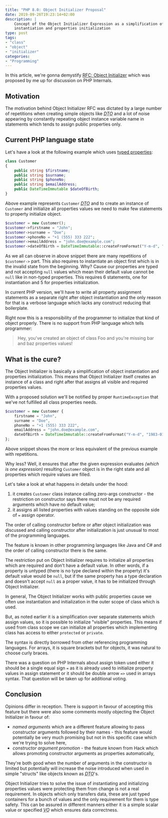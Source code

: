 ```yaml
---
title: "PHP 8.0: Object Initializer Proposal"
date: 2019-09-26T19:23:14+02:00
description: |
    Concept of the Object Initializer Expression as a simplification of object 
    instantiation and properties initialization 
type: post
tags: 
- "class"
- "object"
- "initializer"
categories:
- "Programming"
---
```


In this article, we're gonna demystify 
[RFC: Object Initializer](https://wiki.php.net/rfc/object-initializer)
which was proposed by me up for discussion on PHP Internals.

## Motivation

The motivation behind Object Initializer RFC was dictated by a large number of 
repetitions when creating simple objects like 
_<abbr title="Data Transfer Object">DTO</abbr>_ and 
a lot of noise appearing by constantly repeating object instance variable 
name in statements which tends to assign public properties only.

## Current PHP language state

Let's have a look at the following example which uses 
[typed properties](https://wiki.php.net/rfc/typed_properties_v2):

```php
class Customer
{
    public string $firstname;
    public string $surname;
    public string $phoneNo;
    public string $emailAddress;
    public DateTimeImmutable $dateOfBirth;
}
```

Above example represents `Customer` _<abbr title="Data Transfer Object">DTO</abbr>_
and to create an instance of `Customer` and initialize all properties values we need
to make few statements to property initialize object.

```php
$customer = new Customer();
$customer->firstname = "John";
$customer->surname = "Doe";
$customer->phoneNo = "+1 (555) 333 222";
$customer->emailAddress = "john.doe@example.com";
$customer->dateOfBirth = DateTimeImmutable::createFromFormat("Y-m-d", "1983-01-01");
```

As we all can observe in above snippet there are many repetitions of `$customer->`
part. This also requires to instantiate an object first which is in the invalid state 
from the beginning. Why? Cause our properties are typed and not accepting `null` 
values which mean their default value cannot be `null` like in non-typed properties.
This requires 6 statements, one for instantiation and 5 for properties initialization. 

In current PHP version, we'll have to write all property assignment statements 
as a separate right after object instantiation and the only reason for that 
is a verbose language which lacks any construct reducing that boilerplate.

Right now this is a responsibility of the programmer to initialize that kind of 
object properly. 
There is no support from PHP language which tells programmer:

> Hey, you've created an object of class Foo and you're missing bar 
> and baz properties values!

## What is the cure?

The Object Initializer is basically a simplification of object instantiation 
and properties initialization. 
This means that Object Initializer itself creates an instance of a class 
and right after that assigns all visible and required properties values.

With a proposed solution we'll be notified by proper `RuntimeException` that 
we've not fulfilled all class properties needs.

```php
$customer = new Customer {
    firstname = "John",
    surname = "Doe",
    phoneNo = "+1 (555) 333 222",
    emailAddress = "john.doe@example.com",
    dateOfBirth = DateTimeImmutable::createFromFormat("Y-m-d", "1983-01-01")
};
```

Above snippet shows the more or less equivalent of the previous example with 
repetitions.

Why less? Well, it ensures that after the given expression evaluates 
_(which is one expression)_ resulting `Customer` object is in the right state
and all properties which require values are filled.

Let's take a look at what happens in details under the hood:

1. it creates `Customer` class instance calling zero-args
   constructor - the restriction on constructor says there must not be any required
   arguments which have no default value;
2. it assigns all listed properties with values standing on the opposite side of
   `=` assign operator.
   
The order of calling constructor before or after object initialization 
was discussed and calling constructor after initialization is just unusual 
to most of the programming languages.

The feature is known in other programming languages like Java and C# 
and the order of calling constructor there is the same.

The restriction put on Object Initializer requires to initialize all properties 
which are required and don't have a default value. 
In other words, if a property is untyped (there is no type declared within 
the property) it's default value would be `null`, but if the same property has 
a type declaration and doesn't accept `null` as a proper value, it has to be 
initialized through Object Initializer.

In general, The Object Initializer works with public properties cause we often use 
instantiation and initialization in the outer scope of class which is used.

But, as noted earlier it is a simplification over separate statements which assign 
values, so it is possible to initialize "visible" properties. 
This means if used from class scope we can initialize all properties which 
implementing class has access to either `protected` or `private`.

The syntax is directly borrowed from other referencing programming languages. 
For arrays, it is square brackets but for objects, it was natural to choose 
curly braces.

There was a question on PHP Internals about assign token used either it 
should be a single equal sign `=` as it is already used to initialize property 
values in assign statement or it should be double arrow `=>` used in arrays syntax.
That question will be taken up for additional voting.

## Conclusion

Opinions differ in reception. There is support in favour of accepting this 
feature but there were also some comments mostly objecting the Object Initializer 
in favour of:

* _named arguments_ which are a different feature allowing to pass constructor 
  arguments followed by their names - this feature would potentially be very much 
  promising but not in this specific case which we're trying to solve here, 
* _constructor argument promotion_ - the feature known from Hack which allows 
  promoting constructor arguments as properties automatically, 
  
They're both good when the number of arguments in the constructor is limited but 
potentially will increase the noise introduced when used in simple "structs" 
like objects known as _<abbr title="Data Transfer Object">DTO</abbr>_'s.

Object Initializer tries to solve the issue of instantiating and 
initializing properties values were protecting them from change is not 
a real requirement. 
In objects which only transfers data, these are just typed containers for 
a bunch of values and the only requirement for them is type safety. 
This can be assured in different manners either it is a simple scalar value 
or specified _<abbr title="Value Object">VO</abbr>_ which ensures data 
correctness.
